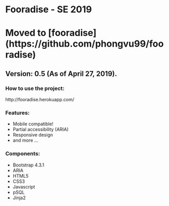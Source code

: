 # Fooradise - SE 2019

<h1> Moved to [fooradise](https://github.com/phongvu99/fooradise) </h1>
<h2> Version: 0.5 (As of April 27, 2019).</h2>

<h3> How to use the project: </h3>
http://fooradise.herokuapp.com/
<h3> Features: </h3>
<ul>
  <li> Mobile compatible! </li>
  <li> Partial accessibility (ARIA) </li>
  <li> Responsive design </li>
  <li> and more ... </li>
</ul>
<h3> Components: </h3>
<ul>
  <li> Bootstrap 4.3.1 </li>
  <li> ARIA </li>
  <li> HTML5 </li>
  <li> CSS3 </li>
  <li> Javascript </li>
  <li> pSQL </li>
  <li> Jinja2 </li>
</ul>

